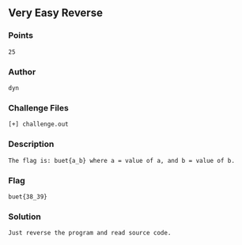 ## Very Easy Reverse

### Points

```
25
```

### Author

```
dyn
```

### Challenge Files

```
[+] challenge.out
```

### Description

```
The flag is: buet{a_b} where a = value of a, and b = value of b.
```

### Flag

```
buet{38_39}
```

### Solution

```
Just reverse the program and read source code.
```